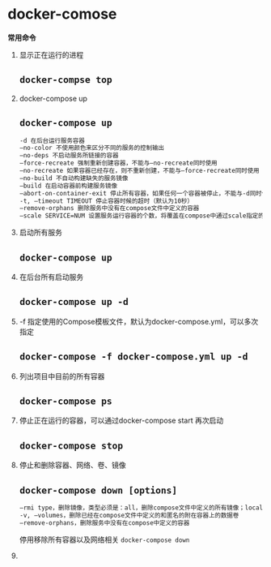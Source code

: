 # docker-comose

**常用命令**

1. 显示正在运行的进程

    `docker-compse top`
    -----

2. docker-compose up

    `docker-compose up`
    ---

    ```zsh
    -d 在后台运行服务容器
    –no-color 不使用颜色来区分不同的服务的控制输出
    –no-deps 不启动服务所链接的容器
    –force-recreate 强制重新创建容器，不能与–no-recreate同时使用
    –no-recreate 如果容器已经存在，则不重新创建，不能与–force-recreate同时使用
    –no-build 不自动构建缺失的服务镜像
    –build 在启动容器前构建服务镜像
    –abort-on-container-exit 停止所有容器，如果任何一个容器被停止，不能与-d同时使用
    -t, –timeout TIMEOUT 停止容器时候的超时（默认为10秒）
    –remove-orphans 删除服务中没有在compose文件中定义的容器
    –scale SERVICE=NUM 设置服务运行容器的个数，将覆盖在compose中通过scale指定的参数
    ```

3. 启动所有服务

    `docker-compose up`
    ---

4. 在后台所有启动服务

    `docker-compose up -d`
    ---

5. -f 指定使用的Compose模板文件，默认为docker-compose.yml，可以多次指定

    `docker-compose -f docker-compose.yml up -d`
    ---

6. 列出项目中目前的所有容器

    `docker-compose ps`
    ---

7. 停止正在运行的容器，可以通过docker-compose start 再次启动

    `docker-compose stop`
    ---

8. 停止和删除容器、网络、卷、镜像

    `docker-compose down [options]`
    ---

    ```zsh
    –rmi type，删除镜像，类型必须是：all，删除compose文件中定义的所有镜像；local，删除镜像名为空的镜像
    -v, –volumes，删除已经在compose文件中定义的和匿名的附在容器上的数据卷
    –remove-orphans，删除服务中没有在compose中定义的容器
    ```

    停用移除所有容器以及网络相关
    `docker-compose down`

9. 
